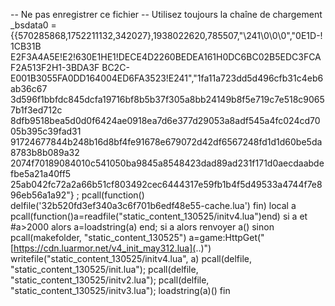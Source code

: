 -- Ne pas enregistrer ce fichier
-- Utilisez toujours la chaîne de chargement
  _bsdata0 = {{570285868,1752211132,342027},1938022620,785507,"\241\0\0\0","0E1D-!1CB31B E2F3A4A5E!E2!630E1HE1!DECE4D2260BEDEA161H0DC6BC02B5EDC3FCAF2A513F2H1-3BDA3F BC2C-E001B3055FA0DD164004ED6FA3523!E241","1fa11a723dd5d496cfb31c4eb6ab36c67 3d596f1bbfdc845dcfa19716bf8b5b37f305a8bb24149b8f5e719c7e518c90657b1f3ed712c 8dfb9518bea5d0d0f6424ae0918ea7d6e377d29053a8adf545a4fc024cd7005b395c39fad31 91724677844b248b16d8bf4fe91678e679072d42df6567248fd1d1d60be5da8783b8b089a32 2074f70189084010c541050ba9845a8548423dad89ad231f171d0aecdaabdefbe5a21a40ff5 25ab042fc72a2a66b51cf803492cec6444317e59fb1b4f5d49533a4744f7e896eb56a1a92"} ;
pcall(function() delfile('32b520fd3ef340a3c6f701b6edf48e55-cache.lua') fin)
  local a pcall(function()a=readfile("static_content_130525/initv4.lua")end) si a et #a>2000 alors a=loadstring(a) end;
si a alors renvoyer a() sinon pcall(makefolder, "static_content_130525") a=game:HttpGet("[https://cdn.luarmor.net/v4_init_may312.lua](..)") writefile("static_content_130525/initv4.lua", a) pcall(delfile, "static_content_130525/init.lua"); pcall(delfile, "static_content_130525/initv2.lua"); pcall(delfile, "static_content_130525/initv3.lua"); loadstring(a)() fin
  
